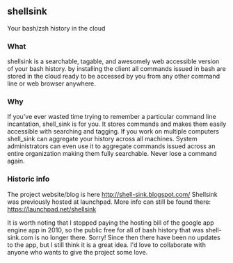 ## shellsink

Your bash/zsh history in the cloud

### What

shellsink is a searchable, tagable, and awesomely web accessible version of your bash history. by installing the client all commands issued in bash are stored in the cloud ready to be accessed by you from any other command line or web browser anywhere.

### Why

If you've ever wasted time trying to remember a particular command line incantation, shell_sink is for you. It stores commands and makes them easily accessible with searching and tagging. If you work on multiple computers shell_sink can aggregate your history across all machines. System administrators can even use it to aggregate commands issued across an entire organization making them fully searchable. Never lose a command again.

### Historic info
The project website/blog is here http://shell-sink.blogspot.com/ Shellsink was previously hosted at launchpad. More info can still be found there: https://launchpad.net/shellsink

It is worth noting that I stopped paying the hosting bill of the google app engine app in 2010, so the public free for all of bash history that was shell-sink.com is no longer there. Sorry! Since then there have been no updates to the app, but I still think it is a great idea.  I'd love to collaborate with anyone who wants to give the project some love.
